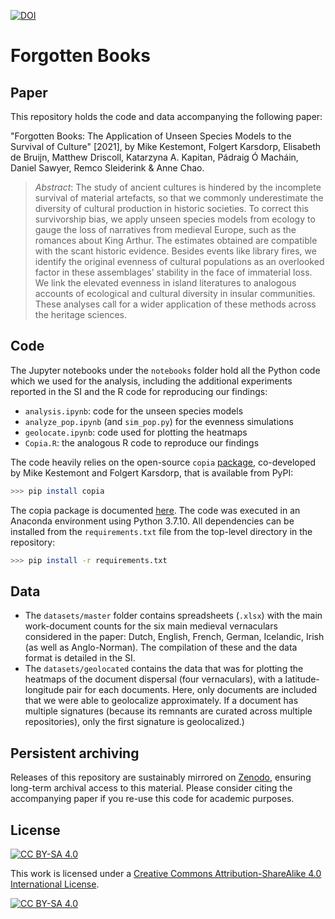 [![DOI](https://zenodo.org/badge/360837483.svg)](https://zenodo.org/badge/latestdoi/360837483)

# Forgotten Books

## Paper
This repository holds the code and data accompanying the following paper:

"Forgotten Books: The Application of Unseen Species Models to the Survival of Culture" [2021], by Mike Kestemont, Folgert Karsdorp, Elisabeth de Bruijn, Matthew Driscoll, Katarzyna A. Kapitan, Pádraig Ó Macháin, Daniel Sawyer, Remco Sleiderink & Anne Chao.

> *Abstract*:  The study of ancient cultures is hindered by the incomplete survival of material artefacts, so that we commonly underestimate the diversity of cultural production in historic societies. To correct this survivorship bias, we apply unseen species models from ecology to gauge the loss of narratives from medieval Europe, such as the romances about King Arthur. The estimates obtained are compatible with the scant historic evidence. Besides events like library fires, we identify the original evenness of cultural populations as an overlooked factor in these assemblages’ stability in the face of immaterial loss. We link the elevated evenness in island literatures to analogous accounts of ecological and cultural diversity in insular communities. These analyses call for a wider application of these methods across the heritage sciences.


## Code
The Jupyter notebooks under the `notebooks` folder hold all the Python code which we used for the analysis, including the additional experiments reported in the SI and the R code for reproducing our findings:
  - `analysis.ipynb`: code for the unseen species models
  - `analyze_pop.ipynb` (and `sim_pop.py`) for the evenness simulations
  - `geolocate.ipynb`: code used for plotting the heatmaps
  - `Copia.R`: the analogous R code to reproduce our findings

The code heavily relies on the open-source `copia` [package](https://github.com/mikekestemont/copia), co-developed by Mike Kestemont and Folgert Karsdorp, that is available from PyPI:

```bash
>>> pip install copia
```

The copia package is documented [here](https://copia.readthedocs.io/en/latest/). The code was executed in an Anaconda environment using Python 3.7.10. All dependencies can be installed from the `requirements.txt` file from the top-level directory in the repository:

```bash
>>> pip install -r requirements.txt
```


## Data
- The `datasets/master` folder contains spreadsheets (`.xlsx`) with the main work-document counts for the six main medieval vernaculars considered in the paper: Dutch, English, French, German, Icelandic, Irish (as well as Anglo-Norman). The compilation of these and the data format is detailed in the SI.
- The `datasets/geolocated` contains the data that was for plotting the heatmaps of the document dispersal (four vernaculars), with a latitude-longitude pair for each documents. Here, only documents are included that we were able to geolocalize approximately. If a document has multiple signatures (because its remnants are curated across multiple repositories), only the first signature is geolocalized.)


## Persistent archiving
Releases of this repository are sustainably mirrored on [Zenodo](https://zenodo.org/), ensuring long-term archival access to this material. Please consider citing the accompanying paper if you re-use this code for academic purposes.

## License
[![CC BY-SA 4.0][cc-by-sa-shield]][cc-by-sa]

This work is licensed under a
[Creative Commons Attribution-ShareAlike 4.0 International License][cc-by-sa].

[![CC BY-SA 4.0][cc-by-sa-image]][cc-by-sa]

[cc-by-sa]: http://creativecommons.org/licenses/by-sa/4.0/
[cc-by-sa-image]: https://licensebuttons.net/l/by-sa/4.0/88x31.png
[cc-by-sa-shield]: https://img.shields.io/badge/License-CC%20BY--SA%204.0-lightgrey.svg
